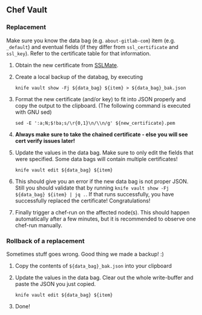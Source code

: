 ## Chef Vault

### Replacement

Make sure you know the data bag (e.g. `about-gitlab-com`) item (e.g. `_default`) and eventual fields (if they differ from `ssl_certificate` and `ssl_key`). Refer to the certificate table for that information.

1. Obtain the new certificate from [SSLMate](https://sslmate.com/console/orders/).
1. Create a local backup of the databag, by executing

   ```shell
   knife vault show -Fj ${data_bag} ${item} > ${data_bag}_bak.json
   ```

1. Format the new certificate (and/or key) to fit into JSON properly and copy the output to the clipboard. (The following command is executed with GNU sed)

   ```shell
   sed -E ':a;N;$!ba;s/\r{0,1}\n/\\n/g' ${new_certificate}.pem
   ```

1. __Always make sure to take the chained certificate - else you will see cert verify issues later!__
1. Update the values in the data bag. Make sure to only edit the fields that were specified. Some data bags will contain multiple certificates!

   ```shell
   knife vault edit ${data_bag} ${item}
   ```

1. This should give you an error if the new data bag is not proper JSON. Still you should validate that by running `knife vault show -Fj ${data_bag} ${item} | jq .`. If that runs successfully, you have successfully replaced the certificate! Congratulations!
1. Finally trigger a chef-run on the affected node(s). This should happen automatically after a few minutes, but it is recommended to observe one chef-run manually.

### Rollback of a replacement

Sometimes stuff goes wrong. Good thing we made a backup! :)

1. Copy the contents of `${data_bag}_bak.json` into your clipboard
1. Update the values in the data bag. Clear out the whole write-buffer and paste the JSON you just copied.

   ```shell
   knife vault edit ${data_bag} ${item}
   ```

1. Done!
